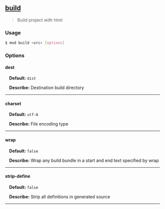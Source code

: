## <a href="#build" name="build">build</a>
> Build project with html

### Usage

```sh
$ mod build <src> [options]
```

### Options

#### dest

<p> <b>&nbsp;&nbsp;&nbsp;&nbsp;Default:</b> <code>dist</code></p>
<p> <b>&nbsp;&nbsp;&nbsp;&nbsp;Describe:</b> Destination build directory</p>
<hr>

#### charset

<p> <b>&nbsp;&nbsp;&nbsp;&nbsp;Default:</b> <code>utf-8</code></p>
<p> <b>&nbsp;&nbsp;&nbsp;&nbsp;Describe:</b> File encoding type</p>
<hr>

#### wrap

<p> <b>&nbsp;&nbsp;&nbsp;&nbsp;Default:</b> <code>false</code></p>
<p> <b>&nbsp;&nbsp;&nbsp;&nbsp;Describe:</b> Wrap any build bundle in a start and end text specified by wrap</p>
<hr>

#### strip-define

<p> <b>&nbsp;&nbsp;&nbsp;&nbsp;Default:</b> <code>false</code></p>
<p> <b>&nbsp;&nbsp;&nbsp;&nbsp;Describe:</b> Strip all definitions in generated source</p>
<hr>







